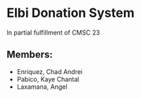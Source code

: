 # Elbi Donation System
In partial fulfillment of CMSC 23

## Members:
- Enriquez, Chad Andrei
- Pabico, Kaye Chantal
- Laxamana, Angel
